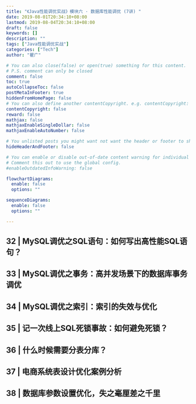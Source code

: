 ```yaml
---
title: "《Java性能调优实战》模块六 · 数据库性能调优 (7讲) "
date: 2019-08-01T20:34:10+08:00
lastmod: 2019-08-04T20:34:10+08:00
draft: false
keywords: []
description: ""
tags: ["Java性能调优实战"]
categories: ["Tech"]
author: "瞿广"

# You can also close(false) or open(true) something for this content.
# P.S. comment can only be closed
comment: false
toc: true
autoCollapseToc: false
postMetaInFooter: true
hiddenFromHomePage: false
# You can also define another contentCopyright. e.g. contentCopyright: "This is another copyright."
contentCopyright: false
reward: false
mathjax: false
mathjaxEnableSingleDollar: false
mathjaxEnableAutoNumber: false

# You unlisted posts you might want not want the header or footer to show
hideHeaderAndFooter: false

# You can enable or disable out-of-date content warning for individual post.
# Comment this out to use the global config.
#enableOutdatedInfoWarning: false

flowchartDiagrams:
  enable: false
  options: ""

sequenceDiagrams: 
  enable: false
  options: ""

---
```








<!--more-->



## 32 | MySQL调优之SQL语句：如何写出高性能SQL语句？
## 33 | MySQL调优之事务：高并发场景下的数据库事务调优
## 34 | MySQL调优之索引：索引的失效与优化
## 35 | 记一次线上SQL死锁事故：如何避免死锁？
## 36 | 什么时候需要分表分库？
## 37 | 电商系统表设计优化案例分析
## 38 | 数据库参数设置优化，失之毫厘差之千里